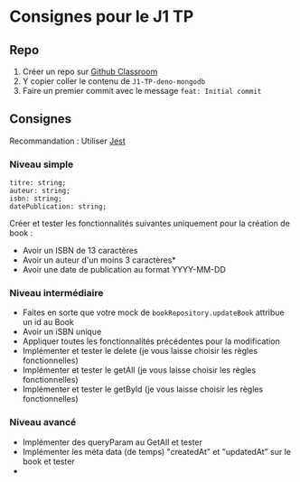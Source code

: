 # Consignes pour le J1 TP

## Repo

1. Créer un repo sur [Github Classroom](https://classroom.github.com/a/7I3gDwwO)
2. Y copier coller le contenu de `J1-TP-deno-mongodb`
3. Faire un premier commit avec le message `feat: Initial commit`

## Consignes

Recommandation : Utiliser [Jest](https://deno.com/npm/package/jest)

### Niveau simple

    titre: string;
    auteur: string;
    isbn: string;
    datePublication: string;

Créer et tester les fonctionnalités suivantes uniquement pour la création de book :

* Avoir un ISBN de 13 caractères
* Avoir un auteur d'un moins 3 caractères*
* Avoir une date de publication au format YYYY-MM-DD

### Niveau intermédiaire

* Faites en sorte que votre mock de `bookRepository.updateBook` attribue un id au Book
* Avoir un iSBN unique
* Appliquer toutes les fonctionnalités précédentes pour la modification
* Implémenter et tester le delete (je vous laisse choisir les règles fonctionnelles)
* Implémenter et tester le getAll (je vous laisse choisir les règles fonctionnelles)
* Implémenter et tester le getById (je vous laisse choisir les règles fonctionnelles)

### Niveau avancé

* Implémenter des queryParam au GetAll et tester
* Implémenter les méta data (de temps) "createdAt" et "updatedAt" sur le book et tester
* 